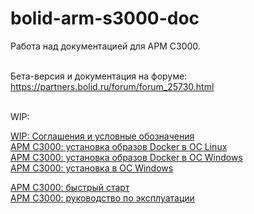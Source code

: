 # bolid-arm-s3000-doc

Работа над документацией для АРМ С3000.
<br />
<br />



Бета-версия и документация на форуме:
<br />
https://partners.bolid.ru/forum/forum_25730.html
<br />
<br />



WIP:
<br />

[WIP: Соглашения и условные обозначения](conventions.md)
<br />
[АРМ С3000: установка образов Docker в ОС Linux](docker-linux.md)
<br />
[АРМ С3000: установка образов Docker в ОС Windows](docker-windows.md)
<br />
[АРМ С3000: установка в ОС Windows](win.md)

[АРМ С3000: быстрый старт](quick-start.md)
<br />
[АРМ С3000: руководство по эксплуатации](users-guide.md)

